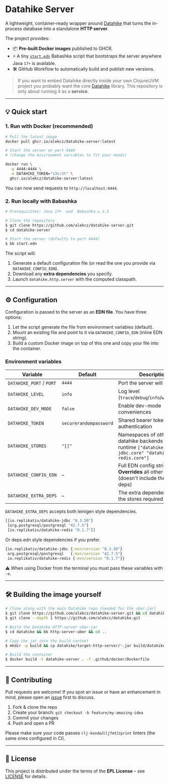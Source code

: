 # Datahike Server

A lightweight, container-ready wrapper around [Datahike](https://github.com/replikativ/datahike) that turns the in-process database into a standalone **HTTP server**.

The project provides:

- 📦 **Pre-built Docker images** published to GHCR.
- ⚡️ A tiny [`start.edn`](start.edn) Babashka script that bootstraps the server anywhere Java `17+` is available.
- 🛠️ GitHub Workflow to automatically build and publish new versions.

> If you want to embed Datahike directly inside your own Clojure/JVM project you probably want the core [Datahike](https://github.com/replikativ/datahike) library.  This repository is only about running it as a **service**.

---

## 💡 Quick start

### 1. Run with Docker (recommended)

```bash
# Pull the latest image
docker pull ghcr.io/alekcz/datahike-server:latest

# Start the server on port 4444
# (change the environment variables to fit your needs)

docker run \
  -p 4444:4444 \
  -e DATAHIKE_TOKEN="s3cr3t" \
  ghcr.io/alekcz/datahike-server:latest
```

You can now send requests to `http://localhost:4444`.

### 2. Run locally with Babashka

```bash
# Prerequisites: Java 17+  and  Babashka ≥ 1.3

# Clone the repository
$ git clone https://github.com/alekcz/datahike-server.git
$ cd datahike-server

# Start the server (defaults to port 4444)
$ bb start.edn
```

The script will:

1. Generate a default configuration file (or read the one you provide via `DATAHIKE_CONFIG_EDN`).
2. Download any **extra dependencies** you specify.
3. Launch `datahike.http.server` with the computed classpath.

---

## ⚙️ Configuration

Configuration is passed to the server as an **EDN file**. You have three options:

1. Let the script generate the file from environment variables (default).
2. Mount an existing file and point to it via `DATAHIKE_CONFIG_EDN` (inline EDN string).
3. Build a custom Docker image on top of this one and copy your file into the container.

### Environment variables

| Variable | Default | Description |
|----------|---------|-------------|
| `DATAHIKE_PORT` / `PORT` | `4444` | Port the server will bind to |
| `DATAHIKE_LEVEL` | `info` | Log level (`trace`/`debug`/`info`/`warn`/`error`) |
| `DATAHIKE_DEV_MODE` | `false` | Enable dev-mode conveniences |
| `DATAHIKE_TOKEN` | `securerandompassword` | Shared bearer token used for authentication |
| `DATAHIKE_STORES` | `"[]"` | Namespaces of other datahike backends to load at runtime `["datahike-jdbc.core" "datahike-redis.core"]` |
| `DATAHIKE_CONFIG_EDN` | – | Full EDN config string. **Overrides** all other vars if set (doesn't include the extra deps)|
| `DATAHIKE_EXTRA_DEPS` | – | The extra dependencies for the stores required at runtime |

`DATAHIKE_EXTRA_DEPS` accepts both leinigen style dependencies. 
```clojure
[[io.replikativ/datahike-jdbc "0.3.50"]
 [org.postgresql/postgresql "42.7.5"]
 [io.replikativ/datahike-redis "0.1.7"]]
```
Or deps.edn style dependencies if you prefer. 

```clojure
{io.replikativ/datahike-jdbc {:mvn/version "0.3.50"}
 org.postgresql/postgresql   {:mvn/version "42.7.5"}
 io.replikativ/datahike-redis {:mvn/version "0.1.7"}}
```

⚠️  When using Docker from the terminal you must pass these variables with `-e`.

---

## 🛠️ Building the image yourself

```bash
# Clone along with the main Datahike repo (needed for the uber-jar)
$ git clone https://github.com/alekcz/datahike-server.git && cd datahike-server
$ git clone --depth 1 https://github.com/alekcz/datahike.git

# Build the Datahike HTTP-server uber-jar
$ cd datahike && bb http-server-uber && cd ..

# Copy the jar into the build context
$ mkdir -p build && cp datahike/target-http-server/*.jar build/datahike-http-server.jar

# Build the container
$ docker build -t datahike-server . -f .github/docker/Dockerfile
```

---

## 🤝 Contributing

Pull requests are welcome!  If you spot an issue or have an enhancement in mind, please open an [issue](https://github.com/alekcz/datahike-server/issues) first to discuss.

1. Fork & clone the repo
2. Create your branch: `git checkout -b feature/my-amazing-idea`
3. Commit your changes
4. Push and open a PR

Please make sure your code passes `clj-kondo`/`cljfmt`/`zprint` linters (the same ones configured in CI).

---

## 📄 License

This project is distributed under the terms of the **EPL License** – see [LICENSE](LICENSE) for details. 